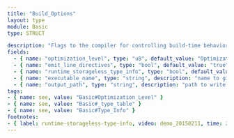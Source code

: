 ```yaml
---
title: "Build_Options"
layout: type
module: Basic
type: STRUCT

description: "Flags to the compiler for controlling build-time behavior."
fields:
  - { name: "optimization_level", type: "u8", default_value: "Optimization_Level.DEBUG", description: "Amount of effort to spend optimizing." }
  - { name: "emit_line_directives", type: "bool", default_value: "true", description: "#FIXME: need description" }
  - { name: "runtime_storageless_type_info", type: "bool", default_value: "false", description: "when `true`, strip all `Type_Info` metadata to reduce binary size. The `_type_table` will hold unique integers instead of `Type_Info` structs." }
  - { name: "executable_name", type: "string", description: "name to give compiled binary executable" }
  - { name: "output_path", type: "string", description: "path to write compiled binary to" }
tags:
- { name: see, value: "Basic#Optimization_Level" }
- { name: see, value: "Basic#_type_table" }
- { name: see, value: "Basic#Type_Info" }
footnotes:
- { label: runtime-storageless-type-info, video: demo_20150211, time: 2006, text: "By setting `runtime_storageless_type_info` to `true`, you're basically saying \"I don't want all that data..\", but you still can use `Type_Info`. It's no longer a pointer you can dereference to a struct, but an integer cast as a pointer." }
---
```

